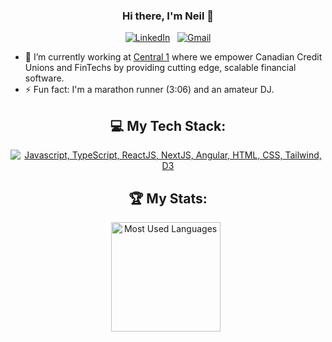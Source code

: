 <div align="center">

### Hi there, I'm Neil 👋

[![LinkedIn](https://skillicons.dev/icons?i=linkedin)](https://www.linkedin.com/in/neilkrichi/) &nbsp;
[![Gmail](https://skillicons.dev/icons?i=gmail)](mailto:neilkrichi@gmail.com?subject=Hello%20Neil)

</div>

- 🔭 I’m currently working at [Central 1](https://www.linkedin.com/company/central1/) where we empower Canadian Credit Unions and FinTechs by providing cutting edge, scalable financial software. 
- ⚡ Fun fact: I'm a marathon runner (3:06) and an amateur DJ. 

<div align="center">

## 💻 My Tech Stack:

[![Javascript, TypeScript, ReactJS, NextJS, Angular, HTML, CSS, Tailwind, D3](https://skillicons.dev/icons?i=js,ts,react,nextjs,angular,html,css,tailwind,d3)](https://skillicons.dev)


## 🏆 My Stats:

<p>
    <img height=175 alt="Most Used Languages" src="https://github-readme-stats.vercel.app/api/top-langs/?username=neilkrichi&layout=compact&theme=dark" />&nbsp;&nbsp;
</p>

</div>
